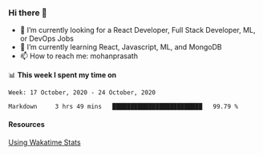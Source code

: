 ### Hi there 👋

- 🔭 I’m currently looking for a React Developer, Full Stack Developer, ML, or DevOps Jobs
- 🌱 I’m currently learning React, Javascript, ML, and MongoDB
- 📫 How to reach me: mohanprasath

📊 **This week I spent my time on**
<!--START_SECTION:waka-->
```text
Week: 17 October, 2020 - 24 October, 2020

Markdown     3 hrs 49 mins   █████████████████████████   99.79 % 
```
<!--END_SECTION:waka-->

#### Resources
[Using Wakatime Stats](https://github.com/marketplace/actions/waka-readme)
